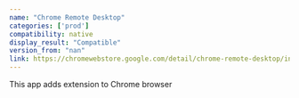 ```yaml
---
name: "Chrome Remote Desktop"
categories: ['prod']
compatibility: native
display_result: "Compatible"
version_from: "nan"
link: https://chromewebstore.google.com/detail/chrome-remote-desktop/inomeogfingihgjfjlpeplalcfajhgai
---
```


This app adds extension to Chrome browser